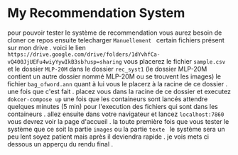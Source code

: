 # My Recommendation System

pour pouvoir tester le système de recommendation vous aurez besoin de cloner ce repos ensuite telecharger `Manuellement ` certain fichiers 
présent sur mon drive . voici le lien `https://drive.google.com/drive/folders/1dYvhfCa-vQ400JjUEFu4wiyYywIkB3sb?usp=sharing`
vous placerez le fichier `sample.csv` et le dossier `MLP-20M` dans le dossier `rec_syst1` (le dossier MLP-20M contient un autre dossier nommé MLP-20M ou se trouvent les images)
 le fichier `bag_ofword.ann` quant à lui vous le placerz à la racine de ce dossier  .
une fois que c'est fait . placez vous dans la racine de ce dossier et executez `dokcer-compose up`
une fois que les containeurs sont lancés attendre quelques minutes (5 min) pour l'execution des fichiers qui sont dans les containeurs .
allez ensuite dans votre navigateur et lancez `localhost:7860` vous devrez voir la page d'accueil .
la toute première fois que vous tester le système que ce soit la partie  ` images ` ou la partie `texte ` le système sera un peu lent soyez patient mais après il deviendra rapide .
je vois mets ci dessous un apperçu du rendu final .
